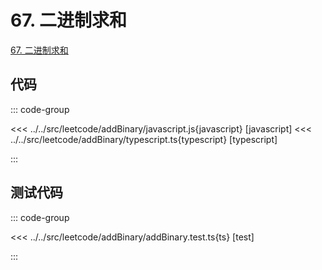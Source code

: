# 67. 二进制求和

[67. 二进制求和](https://leetcode.cn/problems/add-binary/description/)

## 代码

::: code-group

<<< ../../src/leetcode/addBinary/javascript.js{javascript} [javascript]
<<< ../../src/leetcode/addBinary/typescript.ts{typescript} [typescript]

:::

## 测试代码

::: code-group

<<< ../../src/leetcode/addBinary/addBinary.test.ts{ts} [test]

:::
